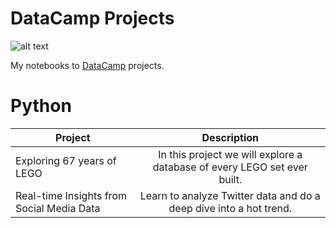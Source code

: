 # DataCamp Projects

![alt text](https://camo.githubusercontent.com/b332fc42b1aa92db345b6220becdaaf8c4de33a1/68747470733a2f2f63646e2e6461746163616d702e636f6d2f6d61696e2d6170702f6173736574732f6272616e642f6c6f676f732f4461746143616d705f486f72697a6f6e74616c5f5247422d643139363031316636336562646137366463356339373732343235636639353431623836333961663834326435653534373665663130663234363065643165342e706e67)



My notebooks to [DataCamp](https://www.datacamp.com/profile/jameswilliams0124) projects.



# Python
| Project                                    |	Description                                                             |
| ------------------------------------------ | :-----------------------------------------------------------------------:|
| Exploring 67 years of LEGO                 | In this project we will explore a database of every LEGO set ever built. |
| Real-time Insights from Social Media Data	 | Learn to analyze Twitter data and do a deep dive into a hot trend.       |
